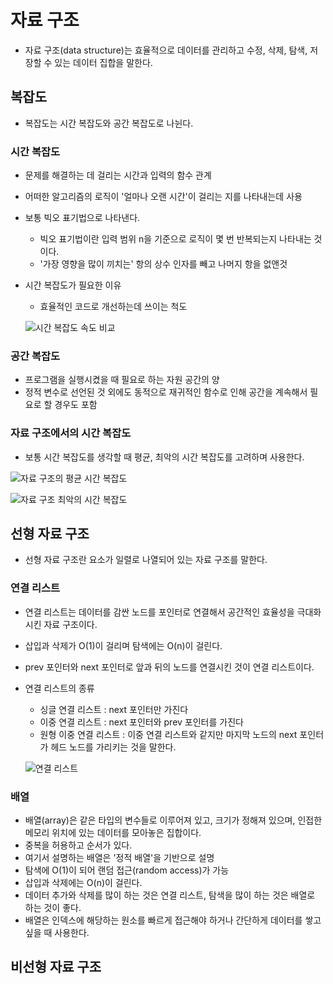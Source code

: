 # 자료 구조
* 자료 구조(data structure)는 효율적으로 데이터를 관리하고 수정, 삭제, 탐색, 저장할 수 있는 데이터 집합을 말한다.


## 복잡도
* 복잡도는 시간 복잡도와 공간 복잡도로 나뉜다.

### 시간 복잡도
* 문제를 해결하는 데 걸리는 시간과 입력의 함수 관계
* 어떠한 알고리즘의 로직이 '얼마나 오랜 시간'이 걸리는 지를 나타내는데 사용
* 보통 빅오 표기법으로 나타낸다.
    * 빅오 표기법이란 입력 범위 n을 기준으로 로직이 몇 번 반복되는지 나타내는 것이다.
    * '가장 영향을 많이 끼치는' 항의 상수 인자를 빼고 나머지 항을 없앤것
* 시간 복잡도가 필요한 이유
    * 효율적인 코드로 개선하는데 쓰이는 척도

    ![시간 복잡도 속도 비교](../image/Big_O)

### 공간 복잡도
* 프로그램을 실행시켰을 때 필요로 하는 자원 공간의 양
* 정적 변수로 선언된 것 외에도 동적으로 재귀적인 함수로 인해 공간을 계속해서 필요로 할 경우도 포함

### 자료 구조에서의 시간 복잡도
* 보통 시간 복잡도를 생각할 때 평균, 최악의 시간 복잡도를 고려하며 사용한다.

![자료 구조의 평균 시간 복잡도](../image/average_time_complexity)

![자료 구조 최악의 시간 복잡도](../image/worst_time_complexity)


## 선형 자료 구조
* 선형 자료 구조란 요소가 일렬로 나열되어 있는 자료 구조를 말한다.

### 연결 리스트
* 연결 리스트는 데이터를 감싼 노드를 포인터로 연결해서 공간적인 효율성을 극대화시킨 자료 구조이다.
* 삽입과 삭제가 O(1)이 걸리며 탐색에는 O(n)이 걸린다.
* prev 포인터와 next 포인터로 앞과 뒤의 노드를 연결시킨 것이 연결 리스트이다.
* 연결 리스트의 종류
    * 싱글 연결 리스트 : next 포인터만 가진다
    * 이중 연결 리스트 : next 포인터와 prev 포인터를 가진다
    * 원형 이중 연결 리스트 : 이중 연결 리스트와 같지만 마지막 노드의 next 포인터가 헤드 노드를 가리키는 것을 말한다.

    ![연결 리스트](../image/connect_list)

### 배열
* 배열(array)은 같은 타입의 변수들로 이루어져 있고, 크기가 정해져 있으며, 인접한 메모리 위치에 있는 데이터를 모아놓은 집합이다.
* 중복을 허용하고 순서가 있다.
* 여기서 설명하는 배열은 '정적 배열'을 기반으로 설명
* 탐색에 O(1)이 되어 랜덤 접근(random access)가 가능
* 삽입과 삭제에는 O(n)이 걸린다.
* 데이터 추가와 삭제를 많이 하는 것은 연결 리스트, 탐색을 많이 하는 것은 배열로 하는 것이 좋다.
* 배열은 인덱스에 해당하는 원소를 빠르게 접근해야 하거나 간단하게 데이터를 쌓고 싶을 때 사용한다.


## 비선형 자료 구조


